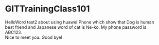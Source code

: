 # GITTrainingClass101
HelloWord
test2 about using huawei Phone which show that Dog is human best friend and Japanese word of cat is Ne-ko.
My phone password is ABC123.  
Nice to meet you. Good bye!
